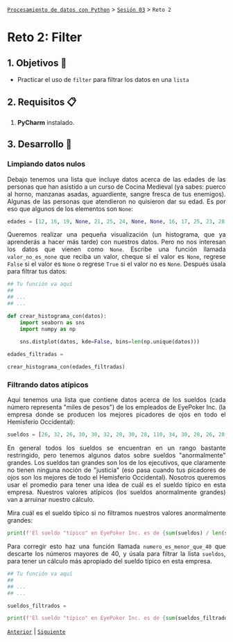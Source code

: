 [`Procesamiento de datos con Python`](../../Readme.md) > [`Sesión 03`](../Readme.md) > `Reto 2`

# Reto 2: Filter

<div style="text-align: justify;">

## 1. Objetivos :dart:

- Practicar el uso de `filter` para filtrar los datos en una `lista`

## 2. Requisitos :clipboard:

1. **PyCharm** instalado.

## 3. Desarrollo :rocket:

### Limpiando datos nulos

Debajo tenemos una lista que incluye datos acerca de las edades de las personas que han asistido a un curso de Cocina Medieval (ya sabes: puerco al horno, manzanas asadas, aguardiente, sangre fresca de tus enemigos). Algunas de las personas que atendieron no quisieron dar su edad. Es por eso que algunos de los elementos son `None`:

```python
edades = [12, 16, 19, None, 21, 25, 24, None, None, 16, 17, 25, 23, 28, None, 23, 35, 59, 67, None, 34, 21, 23, 15, 14, None, 18, 24, 23, 17]
```

Queremos realizar una pequeña visualización (un histograma, que ya aprenderás a hacer más tarde) con nuestros datos. Pero no nos interesan los datos que vienen como `None`. Escribe una función llamada `valor_no_es_none` que reciba un valor, cheque si el valor es `None`, regrese `False` si el valor es `None` o regrese `True` si el valor no es `None`. Después úsala para filtrar tus datos:

```python
## Tu función va aquí
##
## ...
## ...

def crear_histograma_con(datos):
    import seaborn as sns
    import numpy as np
    
    sns.distplot(datos, kde=False, bins=len(np.unique(datos)))

edades_filtradas =

crear_histograma_con(edades_filtradas)
```

### Filtrando datos atípicos

Aquí tenemos una lista que contiene datos acerca de los sueldos (cada número representa "miles de pesos") de los empleados de EyePoker Inc. (la empresa donde se producen los mejores picadores de ojos en todo el Hemisferio Occidental):

```python
sueldos = [26, 32, 26, 30, 30, 32, 28, 30, 28, 110, 34, 30, 28, 26, 28, 30, 28, 85, 25, 30, 34, 34, 30, 30, 120, 28, 28, 120, 125]
```

En general todos los sueldos se encuentran en un rango bastante restringido, pero tenemos algunos datos sobre sueldos "anormalmente" grandes. Los sueldos tan grandes son los de los ejecutivos, que claramente no tienen ninguna noción de "justicia" (eso pasa cuando tus picadores de ojos son los mejores de todo el Hemisferio Occidental). Nosotros queremos usar el promedio para tener una idea de cuál es el sueldo típico en esta empresa. Nuestros valores atípicos (los sueldos anormalmente grandes) van a arruinar nuestro cálculo.

Mira cuál es el sueldo típico si no filtramos nuestros valores anormalmente grandes:

```python
print(f'El sueldo "típico" en EyePoker Inc. es de {sum(sueldos) / len(sueldos)}')
```

Para corregir esto haz una función llamada `numero_es_menor_que_40` que descarte los números mayores de 40, y úsala para filtrar la lista `sueldos`, para tener un cálculo más apropiado del sueldo típico en esta empresa.

```python
## Tu función va aquí
##
## ...
## ...

sueldos_filtrados =

print(f'El sueldo "típico" en EyePoker Inc. es de {sum(sueldos_filtrados) / len(sueldos_filtrados)}')
```

[`Anterior`](../Readme.md) | [`Siguiente`](../Readme.md)

</div>